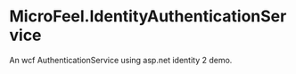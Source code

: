 # MicroFeel.IdentityAuthenticationService
An wcf AuthenticationService using asp.net identity 2 demo.

